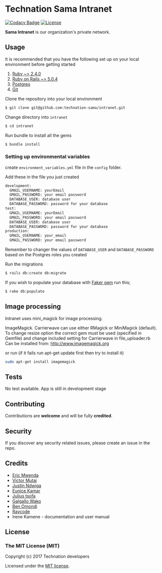 # Technation Sama Intranet

[![Codacy Badge](https://api.codacy.com/project/badge/Grade/e98759ab0c0f4f81bc8689827be0af3a)](https://www.codacy.com/app/victorjambo/intranet?utm_source=github.com&amp;utm_medium=referral&amp;utm_content=technation-sama/intranet&amp;utm_campaign=Badge_Grade)
[![License](https://poser.pugx.org/laravel/framework/license.svg)](http://opensource.org/licenses/MIT)

**Sama Intranet** is our organization's private network.

## Usage

It is recommended that you have the following set up on your local environment before getting started

1. [Ruby ~> 2.4.0](https://www.ruby-lang.org/en/downloads/)
2. [Ruby on Rails ~> 5.0.4](http://rubyonrails.org/)
3. [Postgres](http://www.postgresql.org)
4. [Git](https://git-scm.com)

Clone the repository into your local environment

```bash
$ git clone git@github.com:technation-sama/intranet.git
```

Change directory into `intranet`

```bash
$ cd intranet
```

Run bundle to install all the gems

```bash
$ bundle install
```

### Setting up environmental variables
create `environment_variables.yml` file in the `config` folder.

Add these in the file you just created

```bash
development:
  GMAIL_USERNAME: yourEmail
  GMAIL_PASSWORD: your email password
  DATABASE_USER: database user
  DATABASE_PASSWORD: password for your database 
test:
  GMAIL_USERNAME: yourEmail
  GMAIL_PASSWORD: your email password
  DATABASE_USER: database user
  DATABASE_PASSWORD: password for your database 
production:
  GMAIL_USERNAME: your_email
  GMAIL_PASSWORD: your email password
```

Remember to changer the values of `DATABASE_USER` and `DATABASE_PASSWORD` based on the Postgres roles you created


Run the migrations

```bash
$ rails db:create db:migrate
```

If you wish to populate your database with [Faker gem](https://github.com/stympy/faker) run this;

```bash
$ rake db:populate
```

## Image processing

Intranet uses mini_magick for image processing.

ImageMagick. Carrierwave can use either RMagick or MiniMagick (default). To change resize option the correct gem must be used (specified in Gemfile) and change included setting for Carrierwave in file_uploader.rb
Can be installed from: http://www.imagemagick.org

or run (if it fails run apt-get update first then try to install it)

```bash
sudo apt-get install imagemagick
```

## Tests

No test available. App is still in development stage

## Contributing

Contributions are **welcome** and will be fully **credited**.

## Security

If you discover any security related issues, please create an issue in the repo.

## Credits

* [Eric Mwenda](https://github.com/mwenda-eric)
* [Victor Mutai](https://github.com/victorjambo)
* [Justin Ndwiga](https://github.com/ThaDeveloper)
* [Eunice Kamar](https://github.com/eunice12jk)
* [Julius tsofa](https://github.com/gtsofa)
* [Galgallo Wako](https://github.com/gwako94)
* [Ben Omondi](https://github.com/omondi20)
* [Raycode](https://github.com/Raycode21)
* Irene Kamene - documentation and user manual

## License

### The MIT License (MIT)

Copyright (c) 2017 Technation developers

Licensed under the [MIT license](http://opensource.org/licenses/MIT).
